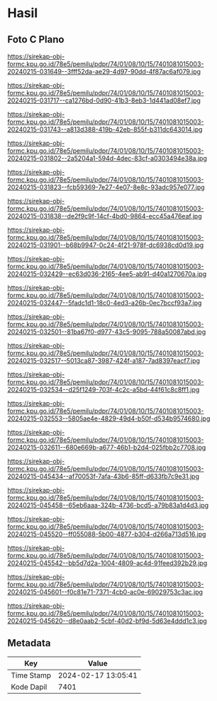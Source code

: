 # Hasil

## Foto C Plano

https://sirekap-obj-formc.kpu.go.id/78e5/pemilu/pdpr/74/01/08/10/15/7401081015003-20240215-031649--3fff52da-ae29-4d97-90dd-4f87ac6af079.jpg

https://sirekap-obj-formc.kpu.go.id/78e5/pemilu/pdpr/74/01/08/10/15/7401081015003-20240215-031717--ca1276bd-0d90-41b3-8eb3-1d441ad08ef7.jpg

https://sirekap-obj-formc.kpu.go.id/78e5/pemilu/pdpr/74/01/08/10/15/7401081015003-20240215-031743--a813d388-419b-42eb-855f-b311dc643014.jpg

https://sirekap-obj-formc.kpu.go.id/78e5/pemilu/pdpr/74/01/08/10/15/7401081015003-20240215-031802--2a5204a1-594d-4dec-83cf-a0303494e38a.jpg

https://sirekap-obj-formc.kpu.go.id/78e5/pemilu/pdpr/74/01/08/10/15/7401081015003-20240215-031823--fcb59369-7e27-4e07-8e8c-93adc957e077.jpg

https://sirekap-obj-formc.kpu.go.id/78e5/pemilu/pdpr/74/01/08/10/15/7401081015003-20240215-031838--de2f9c9f-14cf-4bd0-9864-ecc45a476eaf.jpg

https://sirekap-obj-formc.kpu.go.id/78e5/pemilu/pdpr/74/01/08/10/15/7401081015003-20240215-031901--b68b9947-0c24-4f21-978f-dc6938cd0d19.jpg

https://sirekap-obj-formc.kpu.go.id/78e5/pemilu/pdpr/74/01/08/10/15/7401081015003-20240215-032429--ec63d036-2165-4ee5-ab91-d40a1270670a.jpg

https://sirekap-obj-formc.kpu.go.id/78e5/pemilu/pdpr/74/01/08/10/15/7401081015003-20240215-032447--5fadc1d1-18c0-4ed3-a26b-0ec7bccf93a7.jpg

https://sirekap-obj-formc.kpu.go.id/78e5/pemilu/pdpr/74/01/08/10/15/7401081015003-20240215-032501--81ba67f0-d977-43c5-9095-788a50087abd.jpg

https://sirekap-obj-formc.kpu.go.id/78e5/pemilu/pdpr/74/01/08/10/15/7401081015003-20240215-032517--5013ca87-3987-424f-a187-7ad8397eacf7.jpg

https://sirekap-obj-formc.kpu.go.id/78e5/pemilu/pdpr/74/01/08/10/15/7401081015003-20240215-032534--d25f1249-703f-4c2c-a5bd-44f61c8c8ff1.jpg

https://sirekap-obj-formc.kpu.go.id/78e5/pemilu/pdpr/74/01/08/10/15/7401081015003-20240215-032553--5805ae4e-4829-49d4-b50f-d534b9574680.jpg

https://sirekap-obj-formc.kpu.go.id/78e5/pemilu/pdpr/74/01/08/10/15/7401081015003-20240215-032611--680e669b-a677-46b1-b2d4-025fbb2c7708.jpg

https://sirekap-obj-formc.kpu.go.id/78e5/pemilu/pdpr/74/01/08/10/15/7401081015003-20240215-045434--af70053f-7afa-43b6-85ff-d633fb7c9e31.jpg

https://sirekap-obj-formc.kpu.go.id/78e5/pemilu/pdpr/74/01/08/10/15/7401081015003-20240215-045458--65eb6aaa-324b-4736-bcd5-a79b83a1d4d3.jpg

https://sirekap-obj-formc.kpu.go.id/78e5/pemilu/pdpr/74/01/08/10/15/7401081015003-20240215-045520--ff055088-5b00-4877-b304-d266a713d516.jpg

https://sirekap-obj-formc.kpu.go.id/78e5/pemilu/pdpr/74/01/08/10/15/7401081015003-20240215-045542--bb5d7d2a-1004-4809-ac4d-91feed392b29.jpg

https://sirekap-obj-formc.kpu.go.id/78e5/pemilu/pdpr/74/01/08/10/15/7401081015003-20240215-045601--f0c81e71-7371-4cb0-ac0e-69029753c3ac.jpg

https://sirekap-obj-formc.kpu.go.id/78e5/pemilu/pdpr/74/01/08/10/15/7401081015003-20240215-045620--d8e0aab2-5cbf-40d2-bf9d-5d63e4ddd1c3.jpg


## Metadata

| Key        | Value               |
| ---------- | ------------------- |
| Time Stamp | 2024-02-17 13:05:41 |
| Kode Dapil | 7401                |



